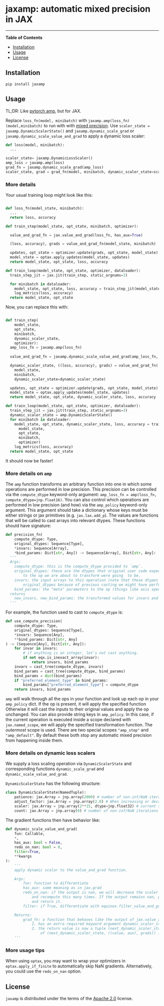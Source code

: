 # jaxamp: automatic mixed precision in JAX

-----

**Table of Contents**

- [Installation](#installation)
- [Usage](#usage)
- [License](#license)

## Installation

```console
pip install jaxamp
```

## Usage

TL;DR: Like [pytorch amp](https://pytorch.org/docs/stable/amp.html), but for JAX.

Replace `loss_fn(model, minibatch)` with `jaxamp.amp(loss_fn)(model,minibatch)` to run with with [mixed precision](https://docs.nvidia.com/deeplearning/performance/mixed-precision-training/index.html). Use `scaler_state = jaxamp.DynamicScalerState()` and `jaxamp.dynamic_scale_grad` or `jaxamp.dynamic_scale_value_and_grad` to apply a dynamic loss scaler:
```python
def loss(model, minibatch):
  ...

scaler_state= jaxamp.DynamicLossScaler()
amp_loss = jaxamp.amp(loss)
grad_fn = jaxamp.dynamic_scale_grad(amp_loss)
scaler_state, grad = grad_fn(model, minibatch, dynamic_scaler_state=scaler_state)
```



### More details
Your usual training loop might look like this:
```python

def loss_fn(model_state, minibatch):
  ...
  return loss, accuracy

def train_step(model_state, opt_state, minibatch, optimizer):

  value_and_grad_fn = jax.value_and_grad(loss_fn, has_aux=True)

  (loss, accuracy), grads = value_and_grad_fn(model_state, minibatch)

  updates, opt_state = optimizer.update(grads, opt_state, model_state)
  model_state = optax.apply_updates(model_state, updates)
  return model_state, opt_state, loss, accuracy

def train_loop(model_state, opt_state, optimizer, dataloader):
  train_step_jit = jax.jit(train_step, static_argnums=3)

  for minibatch in dataloader:
    model_state, opt_state, loss, accuracy = train_step_jit(model_state, opt_state, minibatch, optimizer)
    log_metrics(loss, accuracy)
  return model_state, opt_state
```


Now, you can replace this with:
```python

def train_step(
    model_state,
    opt_state,
    minibatch,
    dynamic_scaler_state,
    optimizer):
  amp_loss_fn = jaxamp.amp(loss_fn)
  
  value_and_grad_fn = jaxamp.dynamic_scale_value_and_grad(amp_loss_fn, has_aux=True)

  dynamic_scaler_state, ((loss, accuracy), grads) = value_and_grad_fn(
    model_state,
    minibatch,
    dynamic_scaler_state=dynamic_scaler_state)

  updates, opt_state = optimizer.update(grads, opt_state, model_state)
  model_state = optax.apply_updates(model_state, updates)
  return model_state, opt_state, dynamic_scaler_state, loss, accuracy

def train_loop(model_state, opt_state, optimizer, dataloader):
  train_step_jit = jax.jit(train_step, static_argnums=3)
  dynamic_scaler_state = amp.DynamicScalerState()
  for minibatch in dataloader:
    model_state, opt_state, dynamic_scaler_state, loss, accuracy = train_step_jit(
      model_state,
      opt_state,
      minibatch,
      optimizer)
    log_metrics(loss, accuracy)
  return model_state, opt_state
```

It should now be faster!

### More details on `amp`

The `amp` function transforms an arbitrary function into one in which some operations are performed in low precision. This precision can be controlled via the `compute_dtype` keyword-only argument:
`amp_loss_fn = amp(loss_fn, compute_dtype=jnp.float16)`. You can also control which operations are performed in low precision (and how) via the `amp_policy` keyword-only argument. This argument should
take a dictionary whose keys must be either strings or jax primitives (e.g. `jax.lax.add_p`). The values are functions that will be called to cast arrays into relevant dtypes. These functions should have signature:
```python
def precision_fn(
    compute_dtype: Type,
    original_dtypes: Sequence[Type],
    *invars: Sequence[Array],
    *bind_params: Dict[str, Any]) -> Sequence[Array], Dict[str, Any]:
  '''
  Args:
    compute_dtype: this is the compute_dtype provided to `amp`.
    original_dtypes: these are the dtypes that original user code expected the arguments
        to the op we are about to transform were going  to be.
    invars: the input arrays to this operation (note that these dtypes may not match
        original_dtypes because of previous casting we might have performed).
    bind_params: the "meta" parameters to the op (things like axis specifications).
  returns
    new_invars, new_bind_params: the transformed values for invars and bind_params.
  '''
```
For example, the function used to cast to `compute_dtype` is:
```python
def use_compute_precision(
    compute_dtype: Type,
    original_dtypes: Sequence[Type],
    *invars: Sequence[Any],
    **bind_params: Dict[str, Any]
) -> (Sequence[Any], Dict[str, Any]):
    for invar in invars:
        # if anything is an integer, let's not cast anything.
        if not eqx.is_inexact_array(invar):
            return invars, bind_params
    invars = cast_tree(compute_dtype, invars)
    bind_params = cast_tree(compute_dtype, bind_params)
    bind_params = dict(bind_params)
    if "preferred_element_type" in bind_params:
        bind_params["preferred_element_type"] = compute_dtype
    return invars, bind_params
```

`amp` will walk through all the ops in your function and look up each op in your `amp_policy` dict. If the op is present, it will apply the specified function
Otherwise it  will cast the inputs to their original values and apply the op unchanged. You can also provide string keys in `amp_policy`. In this case, if the current operation
is executed inside a scope declared with `jax.named_scope`, we will apply the  specified transformation function. The *outermost* scope is used. There are two special scopes `"amp_step"` and `"amp_default"`.
By default these both stop any automatic mixed precision from happening inside them.


### More details on dynamic loss scalers

We supply a loss scaling operation via `DynamicScalerState` and corresponding functions `dynamic_scale_grad` and `dynamic_scale_value_and_grad`.

`DynamicScalerState` has the following structure:
```python
class DynamicScalerState(NamedTuple):
    patience: jax.Array = jnp.array(2000) # number of non-inf/NaN iterations to wait before increasing the scaler
    adjust_factor: jax.Array = jnp.array(2.0) # When increasing or decreasing the scaler, multiply or divide by this factor.
    scaler: jax.Array = jnp.array(2**15, dtype=jnp.float32) # current scaler value
    count: jax.Array = jnp.array(0) # number of non-inf/NaN iterations since the scaler was last increased.
```

The gradient functions then have behavior like:
```python
def dynamic_scale_value_and_grad(
    fun: Callable,
    *,
    has_aux: bool = False,
    redo_on_nan: bool = 0,
    filter=True,
    **kwargs
):
    '''
    apply dynamic scalar to the value_and_grad function.

    Args:
        fun: function to differentiate
        has_aux: same meaning as in jax.grad
        redo_on_nan: if the output is nan, we will decrease the scaler
            and recompute this many times. If the output remains nan, give up
            and return it.
        filter: if True, differentiate with equinox.filter_value_and_grad, otherwise use jax.value_and_grad

    Returns:
        grad_fn: a function that behaves like the output of jax.value_and_grad except:
            1. has an extra required keyword argument dynamic_scaler_state
            2. the return value is now a tuple (next_dynamic_scaler_state, (value, grads))
                of (next_dynamic_scaler_state, ((value, aux), grads)) if has_aux=True
    '''
```

### More usage tips

When using `optax`, you may want to wrap your optimizers in `optax.apply_if_finite` to automatically skip NaN gradients. Alternatively, you could use the `redo_on_nan` option.

## License

`jaxamp` is distributed under the terms of the [Apache 2.0](https://spdx.org/licenses/Apache-2.0.html) license.
